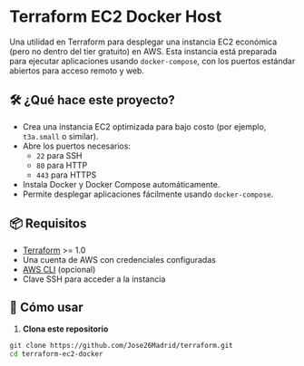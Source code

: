 # Terraform EC2 Docker Host

Una utilidad en Terraform para desplegar una instancia EC2 económica (pero no dentro del tier gratuito) en AWS. Esta instancia está preparada para ejecutar aplicaciones usando `docker-compose`, con los puertos estándar abiertos para acceso remoto y web.

## 🛠️ ¿Qué hace este proyecto?

- Crea una instancia EC2 optimizada para bajo costo (por ejemplo, `t3a.small` o similar).
- Abre los puertos necesarios: 
  - `22` para SSH
  - `80` para HTTP
  - `443` para HTTPS
- Instala Docker y Docker Compose automáticamente.
- Permite desplegar aplicaciones fácilmente usando `docker-compose`.

## 📦 Requisitos

- [Terraform](https://www.terraform.io/downloads.html) >= 1.0
- Una cuenta de AWS con credenciales configuradas
- [AWS CLI](https://docs.aws.amazon.com/cli/latest/userguide/install-cliv2.html) (opcional)
- Clave SSH para acceder a la instancia

## 🚀 Cómo usar

1. **Clona este repositorio**

```bash
git clone https://github.com/Jose26Madrid/terraform.git
cd terraform-ec2-docker
